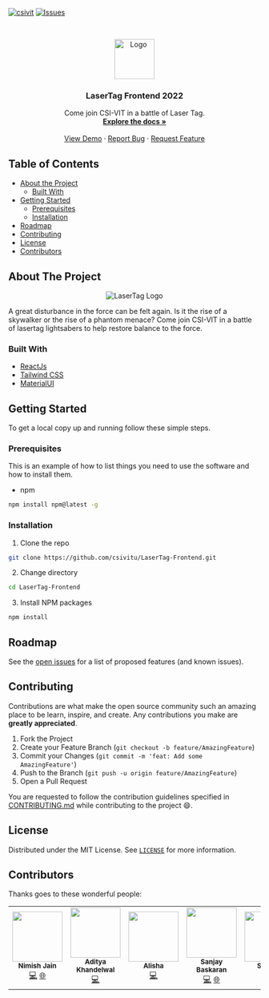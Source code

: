 [![csivit][csivitu-shield]][csivitu-url]
[![Issues][issues-shield]][issues-url]

<!-- PROJECT LOGO -->
<br />
<p align="center">
  <a href="https://github.com/csivitu/Template">
    <img src="https://csivit.com/images/favicon.png" alt="Logo" width="80">
  </a>

  <h3 align="center">LaserTag Frontend 2022</h3>

  <p align="center">
    Come join CSI-VIT in a battle of Laser Tag.
    <br />
    <a href="https://github.com/csivitu/LaserTag-Frontend#about-the-project"><strong>Explore the docs »</strong></a>
    <br />
    <br />
    <a href="https://lasertag.csivit.com">View Demo</a>
    ·
    <a href="https://github.com/csivitu/LaserTag-Frontend/issues/new">Report Bug</a>
    ·
    <a href="https://github.com/csivitu/LaserTag-Frontend/issues/new">Request Feature</a>
  </p>
</p>



<!-- TABLE OF CONTENTS -->
## Table of Contents

* [About the Project](#about-the-project)
  * [Built With](#built-with)
* [Getting Started](#getting-started)
  * [Prerequisites](#prerequisites)
  * [Installation](#installation)
* [Roadmap](#roadmap)
* [Contributing](#contributing)
* [License](#license)
* [Contributors](#contributors)



<!-- ABOUT THE PROJECT -->
## About The Project

<p align="center">
  <img src="https://user-images.githubusercontent.com/63140632/196228176-3b8deccf-b0a6-4fd8-93d0-a485799c5bb1.gif" alt="LaserTag Logo" >
</p>

A great disturbance in the force can be felt again. Is it the rise of a skywalker or the rise of a phantom menace? Come join CSI-VIT in a battle of lasertag lightsabers to help restore balance to the force.


### Built With

* [ReactJs](https://reactjs.org/)
* [Tailwind CSS](https://tailwindcss.com/)
* [MaterialUI](https://mui.com/)



<!-- GETTING STARTED -->
## Getting Started

To get a local copy up and running follow these simple steps.

### Prerequisites

This is an example of how to list things you need to use the software and how to install them.
* npm
```sh
npm install npm@latest -g
```

### Installation
 
1. Clone the repo
```sh
git clone https://github.com/csivitu/LaserTag-Frontend.git
```
2. Change directory
```sh
cd LaserTag-Frontend
```
3. Install NPM packages
```sh
npm install
```



<!-- ROADMAP -->
## Roadmap

See the [open issues](https://github.com/csivitu/LaserTag-Frontend/issues) for a list of proposed features (and known issues).



<!-- CONTRIBUTING -->
## Contributing

Contributions are what make the open source community such an amazing place to be learn, inspire, and create. Any contributions you make are **greatly appreciated**.

1. Fork the Project
2. Create your Feature Branch (`git checkout -b feature/AmazingFeature`)
3. Commit your Changes (`git commit -m 'feat: Add some AmazingFeature'`)
4. Push to the Branch (`git push -u origin feature/AmazingFeature`)
5. Open a Pull Request

You are requested to follow the contribution guidelines specified in [CONTRIBUTING.md](./CONTRIBUTING.md) while contributing to the project :smile:.

<!-- LICENSE -->
## License

Distributed under the MIT License. See [`LICENSE`](./LICENSE) for more information.



## Contributors

Thanks goes to these wonderful people:

<table>
  <tr>
    <td align="center">
      <a href="https://github.com/csivitu/LaserTag-Frontend/commits?author=nimishjn">
        <img src="https://avatars.githubusercontent.com/u/63140632?v=4" width="100px;" alt=""/>
      </a>
      <br />
      <sub>
        <b>Nimish Jain</b>
      </sub>
      <br />
      <a href="https://github.com/nimishjn" title="Code">💻</a>
      <a href="https://www.nimish-jain.com" title="Portfolio">🌐</a>
    </td>
    <td align="center">
      <a href="https://github.com/csivitu/LaserTag-Frontend/commits?author=adityak840">
        <img src="https://avatars.githubusercontent.com/u/90889124?v=4" width="100px;" alt=""/>
      </a>
      <br />
      <sub>
        <b>Aditya Khandelwal</b>
      </sub>
      <br />
      <a href="https://github.com/adityak840" title="Code">💻</a>
    </td>
    <td align="center">
      <a href="https://github.com/csivitu/LaserTag-Frontend/commits?author=alisha0704">
        <img src="https://avatars.githubusercontent.com/u/99110876?v=4" width="100px;" alt=""/>
      </a>
      <br />
      <sub>
        <b>Alisha</b>
      </sub>
      <br />
      <a href="https://github.com/alisha0704" title="Code">💻</a>
    </td>
    <td align="center">
      <a href="https://github.com/csivitu/LaserTag-Frontend/commits?author=sanjaybaskaran01">
        <img src="https://avatars.githubusercontent.com/u/72266283?v=4" width="100px;" alt=""/>
      </a>
      <br />
      <sub>
        <b>Sanjay Baskaran</b>
      </sub>
      <br />
      <a href="https://github.com/sanjaybaskaran01" title="Code">💻</a>
      <a href="https://sanjaybaskaran.tech/" title="Documentation">🌐</a>
    </td>
    <td align="center">
      <a href="https://github.com/csivitu/LaserTag-Frontend/commits?author=salt57">
        <img src="https://avatars.githubusercontent.com/u/45989024?v=4" width="100px;" alt=""/>
      </a>
      <br />
      <sub>
        <b>Sourish</b>
      </sub>
      <br />
      <a href="https://github.com/salt57" title="Code">💻</a>
      <!-- <a href="https://sanjaybaskaran.tech/" title="Documentation">📖</a> -->
    </td>
  </tr>
</table>


<!-- MARKDOWN LINKS & IMAGES -->
<!-- https://www.markdownguide.org/basic-syntax/#reference-style-links -->
[csivitu-shield]: https://img.shields.io/badge/csivitu-csivitu-blue
[csivitu-url]: https://csivit.com
[issues-shield]: https://img.shields.io/github/issues/csivitu/Template.svg?style=flat-square
[issues-url]: https://github.com/csivitu/Template/issues

